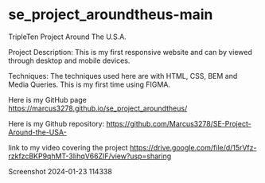 # se_project_aroundtheus-main
 
TripleTen Project Around The U.S.A.

Project Description: This is my first responsive website and can by viewed through desktop and mobile devices.

Techniques: The techniques used here are with HTML, CSS, BEM and Media Queries. This is my first time using FIGMA.

Here is my GitHub page https://marcus3278.github.io/se_project_aroundtheus/

Here is my Github repository: https://github.com/Marcus3278/SE-Project-Around-the-USA-

link to my video covering the project https://drive.google.com/file/d/15rVfz-rzkfzcBKP9qhMT-3IihqV66ZIF/view?usp=sharing

Screenshot 2024-01-23 114338
